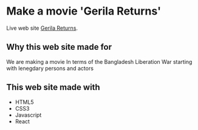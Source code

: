 # Make a movie 'Gerila Returns'

Live web site [Gerila Returns](https://make-bd-movie.netlify.app/).

## Why this web site made for
We are making a movie In terms of the Bangladesh Liberation War starting with lenegdary persons and actors


## This web site made with
- HTML5
- CSS3
- Javascript
- React
